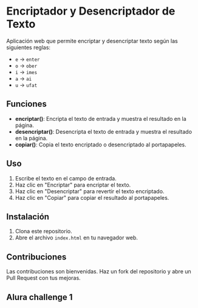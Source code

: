 # Encriptador y Desencriptador de Texto

Aplicación web que permite encriptar y desencriptar texto según las siguientes reglas:
- `e` → `enter`
- `o` → `ober`
- `i` → `imes`
- `a` → `ai`
- `u` → `ufat`

## Funciones

- **encriptar()**: Encripta el texto de entrada y muestra el resultado en la página.
- **desencriptar()**: Desencripta el texto de entrada y muestra el resultado en la página.
- **copiar()**: Copia el texto encriptado o desencriptado al portapapeles.

## Uso

1. Escribe el texto en el campo de entrada.
2. Haz clic en "Encriptar" para encriptar el texto.
3. Haz clic en "Desencriptar" para revertir el texto encriptado.
4. Haz clic en "Copiar" para copiar el resultado al portapapeles.

## Instalación

1. Clona este repositorio.
2. Abre el archivo `index.html` en tu navegador web.

## Contribuciones

Las contribuciones son bienvenidas. Haz un fork del repositorio y abre un Pull Request con tus mejoras.

## Alura challenge 1


